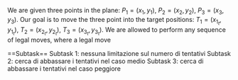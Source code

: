 We are given three points in the plane:
$P_1 = (x_1, y_1)$,
$P_2 = (x_2, y_2)$,
$P_3 = (x_3, y_3)$.
Our goal is to move the three point into the target positions:
$T_1 = (x_1_t, y_1_t)$,
$T_2 = (x_2_t, y_2_t)$,
$T_3 = (x_3_t, y_3_t)$.
We are allowed to perform any sequence of legal moves, where a legal move



==Subtask==
Subtask 1: nessuna limitazione sul numero di tentativi
Subtask 2: cerca di abbassare i tentativi nel caso medio
Subtask 3: cerca di abbassare i tentativi nel caso peggiore
